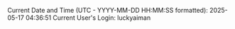 Current Date and Time (UTC - YYYY-MM-DD HH:MM:SS formatted): 2025-05-17 04:36:51
Current User's Login: luckyaiman
